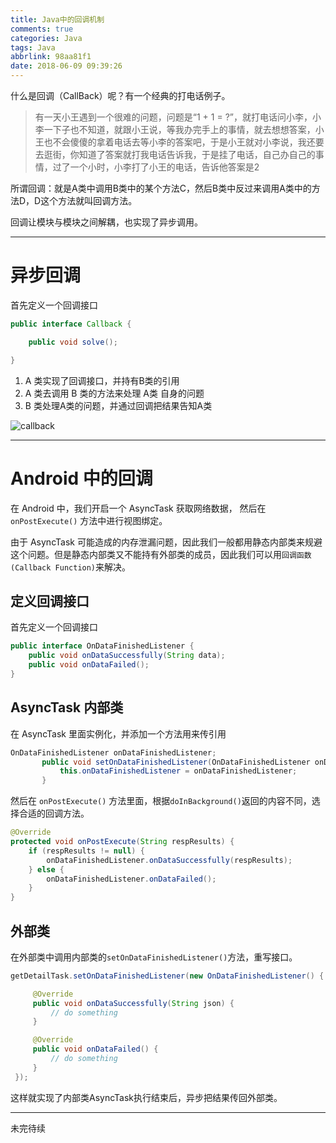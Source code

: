 ```yaml
---
title: Java中的回调机制
comments: true
categories: Java
tags: Java
abbrlink: 98aa81f1
date: 2018-06-09 09:39:26
---
```


什么是回调（CallBack）呢？有一个经典的打电话例子。

> 有一天小王遇到一个很难的问题，问题是“1 + 1 = ?”，就打电话问小李，小李一下子也不知道，就跟小王说，等我办完手上的事情，就去想想答案，小王也不会傻傻的拿着电话去等小李的答案吧，于是小王就对小李说，我还要去逛街，你知道了答案就打我电话告诉我，于是挂了电话，自己办自己的事情，过了一个小时，小李打了小王的电话，告诉他答案是2

所谓回调：就是A类中调用B类中的某个方法C，然后B类中反过来调用A类中的方法D，D这个方法就叫回调方法。

回调让模块与模块之间解耦，也实现了异步调用。

<!-- more -->

---

# 异步回调

首先定义一个回调接口

```java
public interface Callback {

    public void solve();

}
```

1. A 类实现了回调接口，并持有B类的引用
2. A 类去调用 B 类的方法来处理 A类 自身的问题
3. B 类处理A类的问题，并通过回调把结果告知A类

![callback](../../../../images/Java/callback.png)

---

# Android 中的回调

在 Android 中，我们开启一个 AsyncTask 获取网络数据， 然后在 `onPostExecute()` 方法中进行视图绑定。

由于 AsyncTask 可能造成的内存泄漏问题，因此我们一般都用静态内部类来规避这个问题。但是静态内部类又不能持有外部类的成员，因此我们可以用`回调函数(Callback Function)`来解决。

## 定义回调接口

首先定义一个回调接口

```java
public interface OnDataFinishedListener {
    public void onDataSuccessfully(String data);
    public void onDataFailed();
}
```

## AsyncTask 内部类

在 AsyncTask 里面实例化，并添加一个方法用来传引用

```java
OnDataFinishedListener onDataFinishedListener;
       public void setOnDataFinishedListener(OnDataFinishedListener onDataFinishedListener) {
           this.onDataFinishedListener = onDataFinishedListener;
       }
```

然后在 `onPostExecute()` 方法里面，根据`doInBackground()`返回的内容不同，选择合适的回调方法。

```java
@Override
protected void onPostExecute(String respResults) {
    if (respResults != null) {
        onDataFinishedListener.onDataSuccessfully(respResults);
    } else {
        onDataFinishedListener.onDataFailed();
    }
}
```

## 外部类

在外部类中调用内部类的`setOnDataFinishedListener()`方法，重写接口。

```java
getDetailTask.setOnDataFinishedListener(new OnDataFinishedListener() {

     @Override
     public void onDataSuccessfully(String json) {
         // do something
     }

     @Override
     public void onDataFailed() {
         // do something
     }
 });
```

这样就实现了内部类AsyncTask执行结束后，异步把结果传回外部类。

---

 未完待续
